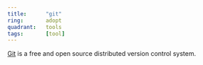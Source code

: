 ```yaml
---
title:      "git"
ring:       adopt
quadrant:   tools
tags:       [tool]
---
```


[Git](https://git-scm.com/) is a free and open source distributed version control system. 